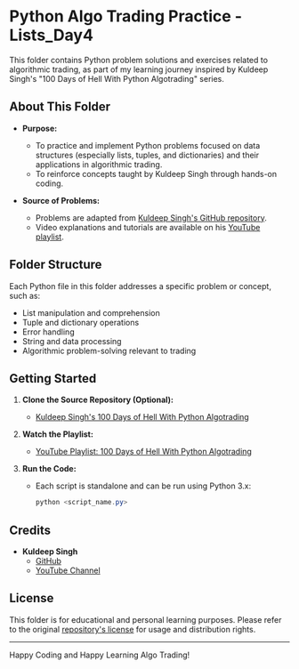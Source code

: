 # Python Algo Trading Practice - Lists_Day4

This folder contains Python problem solutions and exercises related to algorithmic trading, as part of my learning journey inspired by Kuldeep Singh's "100 Days of Hell With Python Algotrading" series.

## About This Folder

- **Purpose:**
  - To practice and implement Python problems focused on data structures (especially lists, tuples, and dictionaries) and their applications in algorithmic trading.
  - To reinforce concepts taught by Kuldeep Singh through hands-on coding.

- **Source of Problems:**
  - Problems are adapted from [Kuldeep Singh's GitHub repository](https://github.com/thekuldeepsingh/100-Days-Of-Hell-With-Python-Algotrading).
  - Video explanations and tutorials are available on his [YouTube playlist](https://youtube.com/playlist?list=PLUTKklmYVO37Ik8K1Ftdp4ULk3dMBCKYp&si=49NKjj7Mj4KOxDeO).

## Folder Structure

Each Python file in this folder addresses a specific problem or concept, such as:
- List manipulation and comprehension
- Tuple and dictionary operations
- Error handling
- String and data processing
- Algorithmic problem-solving relevant to trading

## Getting Started

1. **Clone the Source Repository (Optional):**
   - [Kuldeep Singh's 100 Days of Hell With Python Algotrading](https://github.com/thekuldeepsingh/100-Days-Of-Hell-With-Python-Algotrading)

2. **Watch the Playlist:**
   - [YouTube Playlist: 100 Days of Hell With Python Algotrading](https://youtube.com/playlist?list=PLUTKklmYVO37Ik8K1Ftdp4ULk3dMBCKYp&si=49NKjj7Mj4KOxDeO)

3. **Run the Code:**
   - Each script is standalone and can be run using Python 3.x:
     ```powershell
     python <script_name.py>
     ```

## Credits

- **Kuldeep Singh**
  - [GitHub](https://github.com/thekuldeepsingh)
  - [YouTube Channel](https://www.youtube.com/@thekuldeepsingh)

## License

This folder is for educational and personal learning purposes. Please refer to the original [repository's license](https://github.com/thekuldeepsingh/100-Days-Of-Hell-With-Python-Algotrading/blob/main/LICENSE) for usage and distribution rights.

---

Happy Coding and Happy Learning Algo Trading!

